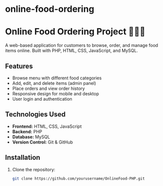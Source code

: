 # online-food-ordering
# Online Food Ordering Project 🍔🍕🍱

A web-based application for customers to browse, order, and manage food items online. Built with PHP, HTML, CSS, JavaScript, and MySQL.

## Features

- Browse menu with different food categories  
- Add, edit, and delete items (admin panel)  
- Place orders and view order history  
- Responsive design for mobile and desktop  
- User login and authentication  

## Technologies Used

- **Frontend:** HTML, CSS, JavaScript  
- **Backend:** PHP  
- **Database:** MySQL  
- **Version Control:** Git & GitHub  

## Installation

1. Clone the repository:  
   ```bash
   git clone https://github.com/yourusername/OnlineFood-PHP.git
